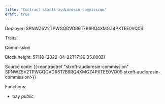 ```yaml
---
title: "Contract stxnft-audioresin-commission"
draft: true
---
```

Deployer: SPNWZ5V2TPWGQGVDR6T7B6RQ4XMGZ4PXTEE0VQ0S

Traits:
 
Commission


Block height: 57118 (2022-04-22T17:39:35.000Z)

Source code: {{<contractref "stxnft-audioresin-commission" SPNWZ5V2TPWGQGVDR6T7B6RQ4XMGZ4PXTEE0VQ0S stxnft-audioresin-commission>}}

Functions:

* pay _public_
